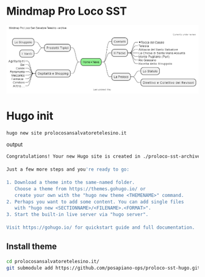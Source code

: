 # Mindmap Pro Loco SST
![minmap](./img/proloco-sst-archive.drawio.png)

# Hugo init
```bash
hugo new site prolocosansalvatoretelesino.it
```
output
```bash
Congratulations! Your new Hugo site is created in ./proloco-sst-archive/prolocosansalvatoretelesino.it.

Just a few more steps and you're ready to go:

1. Download a theme into the same-named folder.
   Choose a theme from https://themes.gohugo.io/ or
   create your own with the "hugo new theme <THEMENAME>" command.
2. Perhaps you want to add some content. You can add single files
   with "hugo new <SECTIONNAME>/<FILENAME>.<FORMAT>".
3. Start the built-in live server via "hugo server".

Visit https://gohugo.io/ for quickstart guide and full documentation.
```
## Install theme
```bash
cd prolocosansalvatoretelesino.it/
git submodule add https://github.com/posapiano-ops/proloco-sst-hugo.git themes/proloco-sst-hugo
```